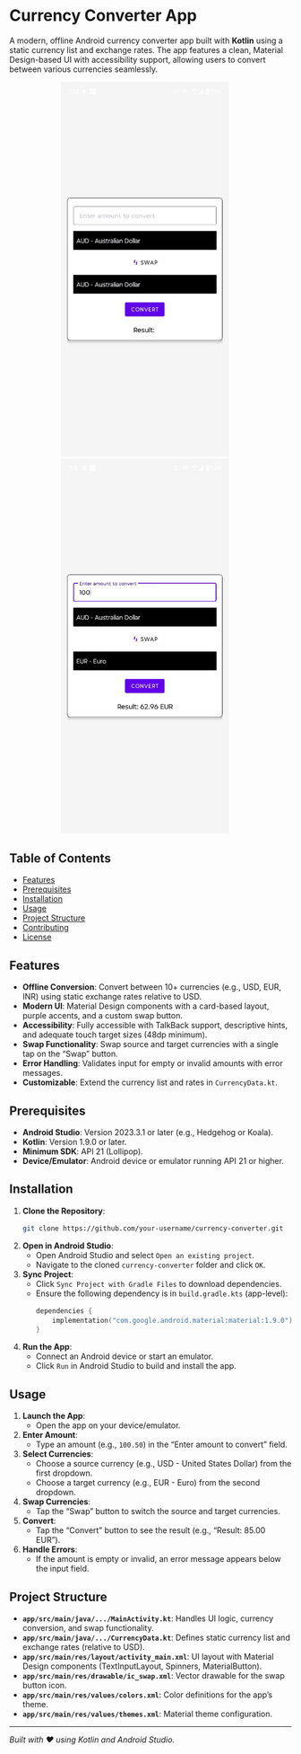 # Currency Converter App

A modern, offline Android currency converter app built with **Kotlin** using a static currency list and exchange rates. The app features a clean, Material Design-based UI with accessibility support, allowing users to convert between various currencies seamlessly.

<p align="center">
<img src="ScreenShot_1.jpg" alt="App Demo" width="300" height="auto" style="margin-right: 20px;"/>  
<img src="ScreenShot_3.jpg" alt="App Demo" width="300" height="auto"style="margin-right: 20px;"/> 
</p>


## Table of Contents
- [Features](#features)
- [Prerequisites](#prerequisites)
- [Installation](#installation)
- [Usage](#usage)
- [Project Structure](#project-structure)
- [Contributing](#contributing)
- [License](#license)

## Features
- **Offline Conversion**: Convert between 10+ currencies (e.g., USD, EUR, INR) using static exchange rates relative to USD.
- **Modern UI**: Material Design components with a card-based layout, purple accents, and a custom swap button.
- **Accessibility**: Fully accessible with TalkBack support, descriptive hints, and adequate touch target sizes (48dp minimum).
- **Swap Functionality**: Swap source and target currencies with a single tap on the “Swap” button.
- **Error Handling**: Validates input for empty or invalid amounts with error messages.
- **Customizable**: Extend the currency list and rates in `CurrencyData.kt`.

## Prerequisites
- **Android Studio**: Version 2023.3.1 or later (e.g., Hedgehog or Koala).
- **Kotlin**: Version 1.9.0 or later.
- **Minimum SDK**: API 21 (Lollipop).
- **Device/Emulator**: Android device or emulator running API 21 or higher.

## Installation
1. **Clone the Repository**:
   ```bash
   git clone https://github.com/your-username/currency-converter.git
   ```
2. **Open in Android Studio**:
   - Open Android Studio and select `Open an existing project`.
   - Navigate to the cloned `currency-converter` folder and click `OK`.
3. **Sync Project**:
   - Click `Sync Project with Gradle Files` to download dependencies.
   - Ensure the following dependency is in `build.gradle.kts` (app-level):
     ```kotlin
     dependencies {
         implementation("com.google.android.material:material:1.9.0")
     }
     ```
4. **Run the App**:
   - Connect an Android device or start an emulator.
   - Click `Run` in Android Studio to build and install the app.

## Usage
1. **Launch the App**:
   - Open the app on your device/emulator.
2. **Enter Amount**:
   - Type an amount (e.g., `100.50`) in the “Enter amount to convert” field.
3. **Select Currencies**:
   - Choose a source currency (e.g., USD - United States Dollar) from the first dropdown.
   - Choose a target currency (e.g., EUR - Euro) from the second dropdown.
4. **Swap Currencies**:
   - Tap the “Swap” button to switch the source and target currencies.
5. **Convert**:
   - Tap the “Convert” button to see the result (e.g., “Result: 85.00 EUR”).
6. **Handle Errors**:
   - If the amount is empty or invalid, an error message appears below the input field.

## Project Structure
- **`app/src/main/java/.../MainActivity.kt`**: Handles UI logic, currency conversion, and swap functionality.
- **`app/src/main/java/.../CurrencyData.kt`**: Defines static currency list and exchange rates (relative to USD).
- **`app/src/main/res/layout/activity_main.xml`**: UI layout with Material Design components (TextInputLayout, Spinners, MaterialButton).
- **`app/src/main/res/drawable/ic_swap.xml`**: Vector drawable for the swap button icon.
- **`app/src/main/res/values/colors.xml`**: Color definitions for the app’s theme.
- **`app/src/main/res/values/themes.xml`**: Material theme configuration.

---

*Built with ❤️ using Kotlin and Android Studio.*
